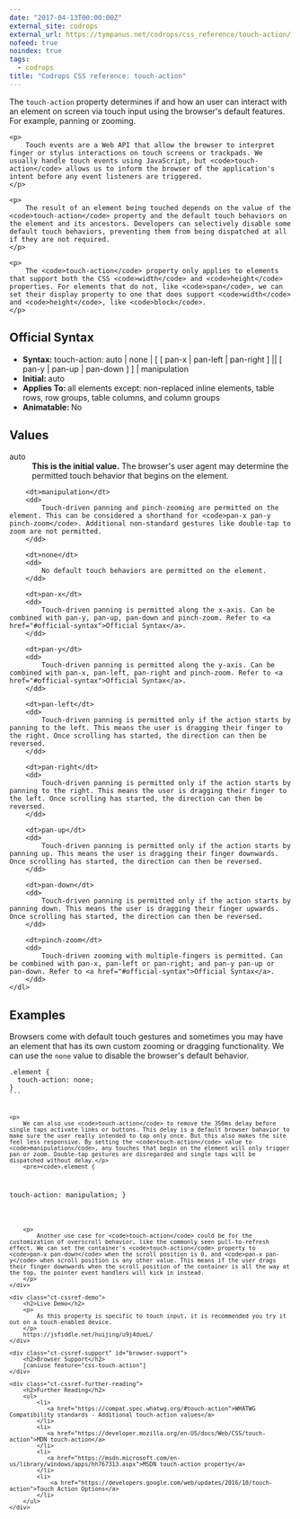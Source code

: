 ```yaml
---
date: "2017-04-13T00:00:00Z"
external_site: codrops
external_url: https://tympanus.net/codrops/css_reference/touch-action/
nofeed: true
noindex: true
tags:
  - codrops
title: "Codrops CSS reference: touch-action"
---
```


<div class="ct-cssref-description">
    <p>
        The <code>touch-action</code> property determines if and how an user can interact with an element on screen via touch input using the browser's default features. For example, panning or zooming.
    </p>

    <p>
        Touch events are a Web API that allow the browser to interpret finger or stylus interactions on touch screens or trackpads. We usually handle touch events using JavaScript, but <code>touch-action</code> allows us to inform the browser of the application's intent before any event listeners are triggered.
    </p>

    <p>
        The result of an element being touched depends on the value of the <code>touch-action</code> property and the default touch behaviors on the element and its ancestors. Developers can selectively disable some default touch behaviors, preventing them from being dispatched at all if they are not required.
    </p>

    <p>
        The <code>touch-action</code> property only applies to elements that support both the CSS <code>width</code> and <code>height</code> properties. For elements that do not, like <code>span</code>, we can set their display property to one that does support <code>width</code> and <code>height</code>, like <code>block</code>.
    </p>

</div>

<div class="ct-cssref-info" id="official-syntax">
    <h2>Official Syntax</h2>
    <ul>
        <li>
           <strong>Syntax: </strong> touch-action: auto | none | [ [ pan-x | pan-left | pan-right ] || [ pan-y | pan-up | pan-down ] ] | manipulation
        </li>
        <li>
            <strong>Initial: </strong> auto
        </li>
        <li>
           <strong>Applies To: </strong> all elements except: non-replaced inline elements, table rows, row groups, table columns, and column groups
        </li>
        <li>
           <strong>Animatable: </strong> No
        </li>
    </ul>
</div>

<div class="ct-cssref-values">
    <h2>Values</h2>
    <dl>
        <dt>auto</dt>
        <dd>
            <strong>This is the initial value.</strong> The browser's user agent may determine the permitted touch behavior that begins on the element.
        </dd>

        <dt>manipulation</dt>
        <dd>
            Touch-driven panning and pinch-zooming are permitted on the element. This can be considered a shorthand for <code>pan-x pan-y pinch-zoom</code>. Additional non-standard gestures like double-tap to zoom are not permitted.
        </dd>

        <dt>none</dt>
        <dd>
            No default touch behaviors are permitted on the element.
        </dd>

        <dt>pan-x</dt>
        <dd>
            Touch-driven panning is permitted along the x-axis. Can be combined with pan-y, pan-up, pan-down and pinch-zoom. Refer to <a href="#official-syntax">Official Syntax</a>.
        </dd>

        <dt>pan-y</dt>
        <dd>
            Touch-driven panning is permitted along the y-axis. Can be combined with pan-x, pan-left, pan-right and pinch-zoom. Refer to <a href="#official-syntax">Official Syntax</a>.
        </dd>

        <dt>pan-left</dt>
        <dd>
            Touch-driven panning is permitted only if the action starts by panning to the left. This means the user is dragging their finger to the right. Once scrolling has started, the direction can then be reversed.
        </dd>

        <dt>pan-right</dt>
        <dd>
            Touch-driven panning is permitted only if the action starts by panning to the right. This means the user is dragging their finger to the left. Once scrolling has started, the direction can then be reversed.
        </dd>

        <dt>pan-up</dt>
        <dd>
            Touch-driven panning is permitted only if the action starts by panning up. This means the user is dragging their finger downwards. Once scrolling has started, the direction can then be reversed.
        </dd>

        <dt>pan-down</dt>
        <dd>
            Touch-driven panning is permitted only if the action starts by panning down. This means the user is dragging their finger upwards. Once scrolling has started, the direction can then be reversed.
        </dd>

        <dt>pinch-zoom</dt>
        <dd>
            Touch-driven zooming with multiple-fingers is permitted. Can be combined with pan-x, pan-left or pan-right; and pan-y pan-up or pan-down. Refer to <a href="#official-syntax">Official Syntax</a>.
        </dd>
    </dl>

</div>

<div class="ct-cssref-examples">
    <h2>Examples</h2>
    <p>
        Browsers come with default touch gestures and sometimes you may have an element that has its own custom zooming or dragging functionality. We can use the <code>none</code> value to disable the browser's default behavior.
    </p>
    <pre><code>.element {
  touch-action: none;
}
```

    <p>
        We can also use <code>touch-action</code> to remove the 350ms delay before single taps activate links or buttons. This delay is a default browser bahavior to make sure the user really intended to tap only once. But this also makes the site feel less responsive. By setting the <code>touch-action</code> value to <code>manipulation</code>, any touches that begin on the element will only trigger pan or zoom. Double-tap gestures are disregarded and single taps will be dispatched without delay.</p>
        <pre><code>.element {

touch-action: manipulation;
}

```

    <p>
        Another use case for <code>touch-action</code> could be for the customization of overscroll behavior, like the commonly seen pull-to-refresh effect. We can set the container's <code>touch-action</code> property to <code>pan-x pan-down</code> when the scroll position is 0, and <code>pan-x pan-y</code> when scroll position is any other value. This means if the user drags their finger downwards when the scroll position of the container is all the way at the top, the pointer event handlers will kick in instead.
    </p>
</div>

<div class="ct-cssref-demo">
    <h2>Live Demo</h2>
    <p>
        As this property is specific to touch input, it is recommended you try it out on a touch-enabled device.
    </p>
    https://jsfiddle.net/huijing/u9j4dueL/
</div>

<div class="ct-cssref-support" id="browser-support">
    <h2>Browser Support</h2>
    [caniuse feature="css-touch-action"]
</div>

<div class="ct-cssref-further-reading">
    <h2>Further Reading</h2>
    <ul>
        <li>
           <a href="https://compat.spec.whatwg.org/#touch-action">WHATWG Compatibility standards - Additional touch-action values</a>
        </li>
        <li>
           <a href="https://developer.mozilla.org/en-US/docs/Web/CSS/touch-action">MDN touch-action</a>
        </li>
        <li>
           <a href="https://msdn.microsoft.com/en-us/library/windows/apps/hh767313.aspx">MSDN touch-action property</a>
        </li>
        <li>
            <a href="https://developers.google.com/web/updates/2016/10/touch-action">Touch Action Options</a>
        </li>
    </ul>
</div>
```
